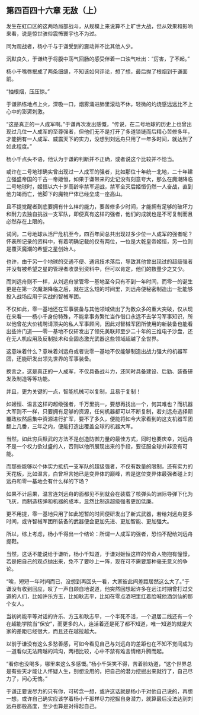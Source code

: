 ## 第四百四十六章 无敌（上）
发生在虹口区的这两场局部战斗，从规模上来说算不上旷世大战，但从效果和影响来看，说是惊世骇俗震怖寰宇也不为过。

同为观战者，杨小千与于谦受到的震动并不比其他人少。

沉默良久，于谦终于将腹中荡气回肠的感受伴着一口浊气吐出：“厉害，了不起。”

杨小千嘴唇抿成了两条细缝，不知该如何评论，想了想，最后抛了根烟到于谦面前。

“抽根烟，压压惊。”

于谦熟练地点上火，深吸一口，烟雾涌进肺里滚动不休，轻微的灼烧感远远比不上心中的澎湃刺激。

“这是真正的一人成军啊。”于谦再次发出感慨，“传说，在二号地球的历史上也曾出现过几位一人成军的至尊强者，但他们无不是打开了多道锁链而后精心苦修多年，才能拥有一人成军、威震天下的实力，没想到刘远舟只用了一年多时间，就达到了如此程度。”

杨小千点头不语，他认为于谦的判断并不正确，或者说这个比较并不恰当。

或许在二号地球确实曾出现过一人成军的强者，比如那位十年统一北地，二十年建立强盛帝国的千古一帝姬恒，如果于谦带来的史记没有刻意夸大，那么在魔潮降临二号地球时，姬恒以六十岁高龄率禁军迎战，禁军全灭后姬恒仍然一人奋战，直到他力竭而亡，他脚下的魔物尸体已经垒成一座高山。

且不提觉醒者到底要拥有什么样的能力，要苦修多少时间，才能拥有足够的破坏力和耐力去独自挑战一支军队，即便真有这样的强者，他们的成就也是不可复制而且必然存在上限的。

试问，二号地球从活尸危机至今，四百年间总共出现过多少位一人成军的强者呢？怀表所记录的资料中，有着明确记载的仅有两位，一位是大乾皇帝姬恒，另一位则是覆灭魔潮的希望之星创始人。

也许，由于另一个地球的交通不便、通讯技术落后，导致其他曾出现过的超级强者并没有被希望之星的管理者收录到资料中，但可以肯定，他们的数量少之又少。

而刘远舟则不一样，从刘远舟掌管零一基地至今只有不到一年时间，而零一的诞生更是在第一次魔潮降临之后，就在这么短的时间里，刘远舟便秘密制造出一批能够投入战场应用于实战的智械军团。

不仅如此，零一基地还在军事装备与其他领域做出了为数众多的重大突破，仅从现在来看——杨小千身份特殊，不能拿事务繁忙当作借口永远不去学习军事知识，所以他曾花大价钱聘请顶尖的私人军事顾问，因此对智械军团所使用的新装备也能看出些许门道——零一基地不仅研发出了领先美联邦至少二十年的三维电子沙盘，还在无人机应用及反制技术和全固态激光武器这些领域超越了全世界。

这意味着什么？意味着刘远舟或者说零一基地不仅能够制造出战力强大的机器军团，还能研发出领先世界的军事装备。

换言之，这是真正的一人成军，不仅具备战斗力，还同时具备建设、后勤、装备研发及制造等等功能。

并且，更为关键的一点，智能机械可以复制，且易于复制！

如姬恒、温言这样的超级强者，千万里挑一，要想再找出一个，何其难也？而机器大军则不一样，只要拥有足够的资源，任何机器都可以不断复制，若刘远舟选择颠覆政权然后集中资源进行扩军，要不了多久，便能将如今大家看到的这支机器军团翻上几番，三年之内，便能打造出覆盖全球的机器大军。

当然，如此穷兵黩武的方法不是创造防御力量的最佳方式，同时也要庆幸，刘远舟不是一个权力欲过盛的人，否则以他所展现出来的手段，要征服全球并非没有可能。

而那些能够以个体实力抵抗一支军队的超级强者，不仅有数量的限制，还有实力的天花板，比如温言，白曾坦言她已是变异体的巅峰，若是这位变异体最强者碰上刘远舟和零一基地会有什么样的下场？

如果不计后果，温言连刘远舟的面都见不到就会在装载了核弹头的洲际导弹下化为飞灰，而制造核弹和机器的成本，显然比制造超级强者更加低廉。

更不用提，零一基地只用了如此短暂的时间便研发出了新式武器，若给刘远舟更多时间，或许智械军团所装备的武器便会更加先进、更加智能、更加强大。

所以，综上考虑，杨小千得出一个结论：所谓一人成军的强者，恐怕不配给刘远舟提鞋。

当然，这话不能说给于谦听，杨小千知道，于谦对姬恒这样的传奇人物抱有憧憬，若是把自己的观点抛出来，免不了要吵上一阵，现在可不需要那种毫无意义的争论。

“唉，短短一年时间而已，没想到再回头一看，大家彼此间差距居然这么大了。”于谦没有收到回应，叹了一声自顾自地说道，他突然回想起许多在远江时期曾打过交道的人们，比如许乐方玉，比如耿志平，比如在零点酒吧里红着脸喊他酒剑仙的那个女人。

当初尚能平等对话的许乐、方玉和耿志平，一个半死不活，一个退居二线还有一个在超能学院当“保安”，而更多的人，连活着还是死了都不知道，唯一知道的就是大家的差距已经很大，而且还在越拉越大。

以前于谦没有这么多愁善感，可如今看见自己与刘远舟的差距也在不知不觉间成为一道看似无法跨越的鸿沟，两相比较，心中不禁有难言情绪升腾而起。

“看你也没喝多，哪里来这么多感慨。”杨小千哭笑不得，苦着脸劝道，“这个世界总是有些天才能让人怀疑人生，别想没用的，把自己的潜力挖掘出来就行了，自己尽力了，问心无愧。”

于谦正要说尽力的只有你，可转念一想，或许这话就是杨小千对他自己说的，再想一想，或许自己确实应该学着杨小千那样尽力挖掘自身潜力，就算最后没法达到刘远舟那般高度，至少也算是对得起自己。

